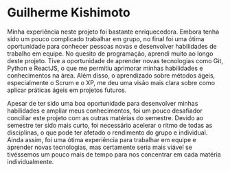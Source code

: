 # Guilherme Kishimoto

Minha experiência neste projeto foi bastante enriquecedora. Embora tenha sido um pouco complicado trabalhar em grupo, no final foi uma ótima oportunidade para conhecer pessoas novas e desenvolver habilidades de trabalho em equipe. No quesito de programação, aprendi muito ao longo deste projeto. Tive a oportunidade de aprender novas tecnologias como Git, Python e ReactJS, o que me permitiu aprimorar minhas habilidades e conhecimentos na área. Além disso, o aprendizado sobre métodos ágeis, especialmente o Scrum e o XP, me deu uma visão mais clara sobre como aplicar práticas ágeis em projetos futuros.

Apesar de ter sido uma boa oportunidade para desenvolver minhas habilidades e ampliar meus conhecimentos, foi um pouco desafiador conciliar este projeto com as outras matérias do semestre. Devido ao semestre ter sido mais curto, foi necessário acelerar o ritmo de todas as disciplinas, o que pode ter afetado o rendimento do grupo e individual. Ainda assim, foi uma ótima experiência para trabalhar em equipe e aprender novas tecnologias, mas certamente seria mais viável se tivéssemos um pouco mais de tempo para nos concentrar em cada matéria individualmente. 
